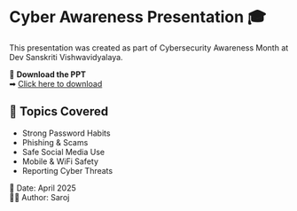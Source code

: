 # Cyber Awareness Presentation 🎓

This presentation was created as part of Cybersecurity Awareness Month at Dev Sanskriti Vishwavidyalaya.

📂 **Download the PPT**  
➡ [Click here to download](./Cyber_Awareness_Saroj.pptx)

## 🔐 Topics Covered
- Strong Password Habits
- Phishing & Scams
- Safe Social Media Use
- Mobile & WiFi Safety
- Reporting Cyber Threats

📅 Date: April 2025  
👨‍💻 Author: Saroj
